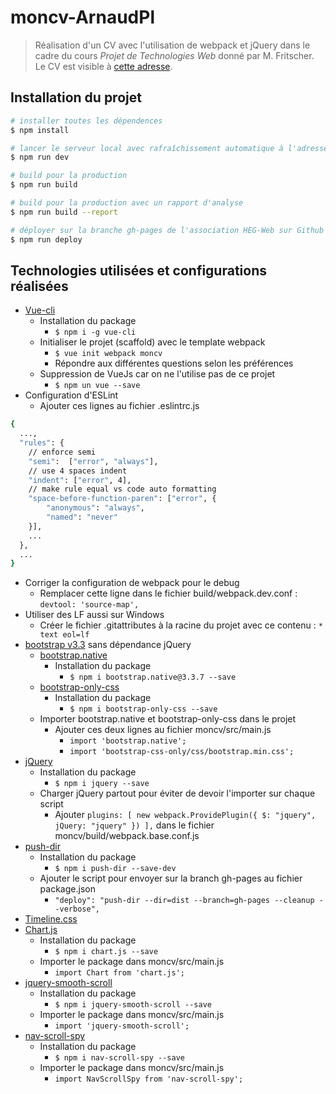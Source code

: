 # moncv-ArnaudPl

> Réalisation d'un CV avec l'utilisation de webpack et jQuery dans le cadre du cours *Projet de Technologies Web* donné par M. Fritscher. Le CV est visible à [cette adresse](https://heg-web.github.io/moncv-ArnaudPl).

## Installation du projet

``` bash
# installer toutes les dépendences
$ npm install

# lancer le serveur local avec rafraîchissement automatique à l'adresse localhost:8080
$ npm run dev

# build pour la production
$ npm run build

# build pour la production avec un rapport d'analyse
$ npm run build --report

# déployer sur la branche gh-pages de l'association HEG-Web sur Github visible à l'adresse heg-web.github.io/moncv-ArnaudPl (tous les fichiers doivent avoir été commit)
$ npm run deploy
```

## Technologies utilisées et configurations réalisées

- [Vue-cli](https://www.npmjs.com/package/vue-cli)
    - Installation du package
        - ```$ npm i -g vue-cli```
    - Initialiser le projet (scaffold) avec le template webpack
        - ```$ vue init webpack moncv```
        - Répondre aux différentes questions selon les préférences
    - Suppression de VueJs car on ne l'utilise pas de ce projet
        - ```$ npm un vue --save```
- Configuration d'ESLint
    - Ajouter ces lignes au fichier .eslintrc.js
``` bash
{
  ...,
  "rules": {
    // enforce semi
    "semi":  ["error", "always"],
    // use 4 spaces indent
    "indent": ["error", 4],
    // make rule equal vs code auto formatting
    "space-before-function-paren": ["error", {
        "anonymous": "always",
        "named": "never"
    }],
    ...
  },
  ...
}
```
- Corriger la configuration de webpack pour le debug
    - Remplacer cette ligne dans le fichier build/webpack.dev.conf : ```devtool: 'source-map',```
- Utiliser des LF aussi sur Windows
    - Créer le fichier .gitattributes à la racine du projet avec ce contenu : ```* text eol=lf```
- [bootstrap v3.3](https://getbootstrap.com/docs/3.3/) sans dépendance jQuery
    - [bootstrap.native](https://www.npmjs.com/package/bootstrap.native)
        - Installation du package
            - ```$ npm i bootstrap.native@3.3.7 --save```
    - [bootstrap-only-css](https://www.npmjs.com/package/bootstrap-only-css)
        - Installation du package
            - ```$ npm i bootstrap-only-css --save```
    - Importer bootstrap.native et bootstrap-only-css dans le projet
        - Ajouter ces deux lignes au fichier moncv/src/main.js
            - ```import 'bootstrap.native';```
            - ```import 'bootstrap-css-only/css/bootstrap.min.css';```
- [jQuery](https://www.npmjs.com/package/jquery)
    - Installation du package
        - ```$ npm i jquery --save```
    - Charger jQuery partout pour éviter de devoir l'importer sur chaque script
        - Ajouter ```plugins: [ new webpack.ProvidePlugin({ $: "jquery", jQuery: "jquery" }) ],``` dans le fichier moncv/build/webpack.base.conf.js
- [push-dir](https://www.npmjs.com/package/push-dir)
    - Installation du package
        - ```$ npm i push-dir --save-dev```
    - Ajouter le script pour envoyer sur la branch gh-pages au fichier package.json
        - ```"deploy": "push-dir --dir=dist --branch=gh-pages --cleanup --verbose",```
- [Timeline.css](https://codepen.io/brady_wright/pen/NNOvrW)
- [Chart.js](https://www.npmjs.com/package/chart.js)
    - Installation du package
        - ```$ npm i chart.js --save```
    - Importer le package dans moncv/src/main.js
        - ```import Chart from 'chart.js';```
- [jquery-smooth-scroll](https://www.npmjs.com/package/jquery-smooth-scroll)
    - Installation du package
        - ```$ npm i jquery-smooth-scroll --save```
    - Importer le package dans moncv/src/main.js
        - ```import 'jquery-smooth-scroll';```
- [nav-scroll-spy](https://www.npmjs.com/package/nav-scroll-spy)
    - Installation du package
        - ```$ npm i nav-scroll-spy --save```
    - Importer le package dans moncv/src/main.js
        - ```import NavScrollSpy from 'nav-scroll-spy';```




